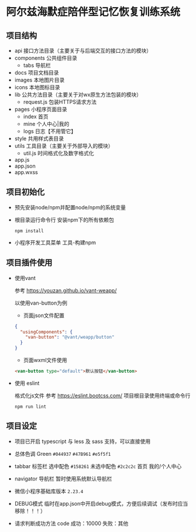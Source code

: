 # 阿尔兹海默症陪伴型记忆恢复训练系统

## 项目结构

- api 接口方法目录（主要关于与后端交互的接口方法的模块）
- components 公共组件目录
  - tabs 导航栏
- docs 项目文档目录
- images 本地图片目录
- icons 本地图标目录
- lib 公共方法目录（主要关于对wx原生方法包装的模块）
  - request.js 包装HTTPS请求方法
- pages 小程序页面目录
  - index 首页
  - mine 个人中心|我的
  - logs 日志【不用管它】
- style 共用样式表目录
- utils 工具目录（主要关于外部导入的模块）
  - util.js 时间格式化及数字格式化
- app.js
- app.json
- app.wxss

## 项目初始化

- 预先安装node/npm并配置node/npm的系统变量

- 根目录运行命令行
  安装npm下的所有依赖包

  ```shell
  npm install
  ```

- 小程序开发工具菜单
  工具-构建npm

## 项目插件使用

- 使用vant

  参考 https://youzan.github.io/vant-weapp/

  以使用van-button为例

  - 页面json文件配置

  ```json
  {
    "usingComponents": {
      "van-button": "@vant/weapp/button"
    }
  }
  ```

  - 页面wxml文件使用

  ```html
  <van-button type="default">默认按钮</van-button>
  ```

- 使用 eslint

  格式化js文件
  参考 https://eslint.bootcss.com/
  项目根目录使用终端或命令行

  ```shell
  npm run lint
  ```

## 项目设定

- 项目已开启 typescript 与 less 及 sass 支持，可以直接使用

- 总体色调
  Green    `#044937`    `#47B961`    `#e5f5f1`

- tabbar 标签栏
  选中配色 `#158261`    未选中配色 `#2c2c2c`
  首页    我的/个人中心

- navigator 导航栏
  暂时使用系统默认导航栏

- 微信小程序基础库版本
  `2.23.4`

- DEBUG模式
  临时在app.json中开启debug模式，方便后续调试（发布时应当移除！！！）
  
- 请求判断成功方法
  code
  成功：10000
  失败：其他
